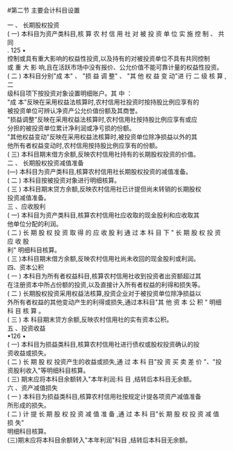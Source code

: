 #第二节 主要会计科目设置
<p>一 、 长期股权投资<br />
( 一) 本科目为资产类科目,核 算 农 村 信 用 社 对 被 投 资 单 位 实 施 控 制 、 共同<br />
. 125 •<br />
控制或具有重大影响的权益性投资,以及持有的对被投资单位不具有共同控制<br />
或 重 大 影 响,且在活跃市场中没有报价、公允价值不能可靠计量的权益性投资。<br />
( 二 ) 本科目分别"成 本" 、 "损 益 调 整" 、 "其 他 权 益 变 动"进 行 二 级 核 算 ,二<br />
级科目项下按投资对象设置明细账户。其 中 ：<br />
"成 本"反映在采用权益法核算时,农村信用社投资时按持股比例应享有的<br />
被投资单位可辨认净资产公允价值份额及其商誉。<br />
"损益调整"反映在采用权益法核算时,农村信用社按持股比例应享有或应<br />
分担的被投资单位累计净利润或净亏损的份额。<br />
"其他权益变动"反映在采用权益法核算时,被投资单位除净损益以外的其<br />
他所有者权益变动时,农村信用按持股比例应享有的份额。<br />
( 三) 本科目期末借方余额,反映农村信用社持有的长期股权投资的价值。<br />
二 、 长期股权投资减值准备<br />
(—) 本科目为资产类科目,核算农村信用社长期股权投资的减值准备。<br />
( 二 ) 本科目按被投资对象进行明细核算。<br />
( 三 ) 本科目期末贷方余额,反映农村信用社已计提但尚未转销的长期股权<br />
投资减值准备。<br />
三 、应收股利<br />
( 一) 本科目为资产类科目,核算农村信用社应收取的现金股利和应收取其<br />
他单位分配的利润。<br />
( 二 ) 长 期 股 权 投 资 取 得 的 应 收 股 利 通 过 本 科 目 下 " 长 期 股 权 投 资 应 收 股<br />
利" 明细科目核算。<br />
( 三 )本科目期末借方余额,反映农村信用社尚未收回的现金股利或利润。<br />
四、资本公积<br />
( 一 ) 本科目为所有者权益科目,核算农村信用社收到投资者出资额超过其<br />
在注册资本中所占份额的投资,以及直接计入所有者权益的利得和损失等。<br />
( 二 ) 长期股权投资采用权益法核算,投资企业对于被投资单位除净损益以<br />
外所有者权益的其他变动产生的利得或损失,通过本科目"其 他 资 本 公 积 " 明细<br />
科 目 核 算 。<br />
( 三 ) 本 科目期末贷方余额,反映农村信用社的实有资本公积。<br />
五 、投资收益<br />
•126 •<br />
( 一) 本科目为损益类科目,核算农村信用社进行债权或股权投资确认的投<br />
资收益或损失。<br />
( 二 ) 长 期 股 权 投资产生的收益或损失,通 过 本 科 目"投 资 买 卖 差 价 "、"投<br />
资股利收入"等明细科目核算。<br />
( 三) 期末应将本科目余额转入"本年利润:科 目 ,结转后本科目无余额。<br />
六 、资产减值损失<br />
( 一 ) 本科目为损益类科目,核算农村信用社按规定计提各项资产减值准备<br />
所形成的损失。<br />
( 二 ) 计 提 长 期 股 权 投 资 减 值 准 备 ,通 过 本 科 目"长 期 股 权 投 资 减 值 损 失"<br />
明细科目核算。<br />
(三)期末应将本科目余额转入"本年利润"科目 ,结转后本科目无余额。</p>